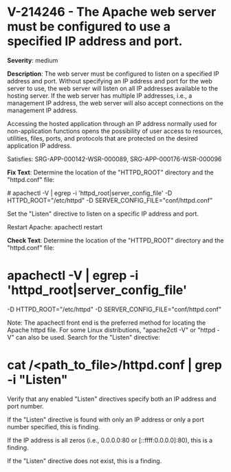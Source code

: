 # V-214246 - The Apache web server must be configured to use a specified IP address and port.

**Severity**: medium

**Description**:
The web server must be configured to listen on a specified IP address and port. Without specifying an IP address and port for the web server to use, the web server will listen on all IP addresses available to the hosting server. If the web server has multiple IP addresses, i.e., a management IP address, the web server will also accept connections on the management IP address.

Accessing the hosted application through an IP address normally used for non-application functions opens the possibility of user access to resources, utilities, files, ports, and protocols that are protected on the desired application IP address.

Satisfies: SRG-APP-000142-WSR-000089, SRG-APP-000176-WSR-000096

**Fix Text**:
 Determine the location of the "HTTPD\_ROOT" directory and the "httpd\.conf" file:

\# apachectl \-V \| egrep \-i 'httpd\_root\|server\_config\_file'
\-D HTTPD\_ROOT="/etc/httpd"
\-D SERVER\_CONFIG\_FILE="conf/httpd\.conf"

Set the "Listen" directive to listen on a specific IP address and port\.

Restart Apache: apachectl restart

**Check Text**:
Determine the location of the "HTTPD_ROOT" directory and the "httpd.conf" file:

# apachectl -V | egrep -i 'httpd_root|server_config_file'
-D HTTPD_ROOT="/etc/httpd"
-D SERVER_CONFIG_FILE="conf/httpd.conf"

Note: The apachectl front end is the preferred method for locating the Apache httpd file. For some Linux distributions, "apache2ctl -V" or  "httpd -V" can also be used. 
Search for the "Listen" directive:

# cat /<path_to_file>/httpd.conf | grep -i "Listen"

Verify that any enabled "Listen" directives specify both an IP address and port number.

If the "Listen" directive is found with only an IP address or only a port number specified, this is finding.

If the IP address is all zeros (i.e., 0.0.0.0:80 or [::ffff:0.0.0.0]:80), this is a finding.

If the "Listen" directive does not exist, this is a finding.
